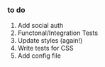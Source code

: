 ### to do

1. Add social auth
2. Functonal/Integration Tests
3. Update styles (again!)
4. Write tests for CSS
5. Add config file
